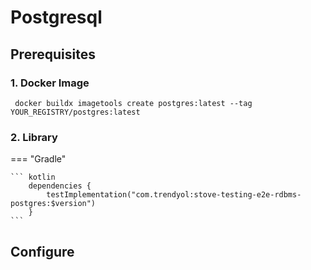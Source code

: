 # Postgresql

## Prerequisites

### 1. Docker Image

```shell
 docker buildx imagetools create postgres:latest --tag YOUR_REGISTRY/postgres:latest  
```

### 2. Library

=== "Gradle"

    ``` kotlin
        dependencies {
            testImplementation("com.trendyol:stove-testing-e2e-rdbms-postgres:$version")
        }
    ```

## Configure

